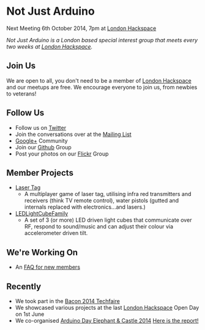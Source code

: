 Not Just Arduino
=======

 Next Meeting 6th October 2014, 7pm at [London Hackspace]

*Not Just Arduino is a London based special interest group that meets every two weeks at [London Hackspace].*

Join Us
---------------

We are open to all, you don't need to be a member of [London Hackspace] and our meetups are free.  We encourage everyone to join us, from newbies to veterans!

Follow Us
---------------
* Follow us on [Twitter]
* Join the conversations over at the [Mailing List]
* [Google+] Community
* Join our [Github] Group
* Post your photos on our [Flickr] Group

Member Projects
----------------
* [Laser Tag](https://wiki.london.hackspace.org.uk/view/Laser_tag_game)
  * A multiplayer game of laser tag, utilising infra red transmitters and receivers (think TV remote control), water pistols (gutted and internals replaced with electronics...and lasers.)
* [LEDLightCubeFamily](https://wiki.london.hackspace.org.uk/view/LEDLightCubeFamily)
  * A set of 3 (or more) LED driven light cubes that communicate over RF, respond to sound/music and can adjust their colour via accelerometer driven tilt.

We're Working On
----------------
* An [FAQ for new members](https://wiki.london.hackspace.org.uk/view/NotJustArduino_FAQ)

Recently
----------------
* We took part in the [Bacon 2014 Techfaire](http://devslovebacon.com/tech_fair)
* We showcased various projects at the last [London Hackspace] Open Day on 1st June
* We co-organised [Arduino Day Elephant  & Castle 2014](http://www.eventbrite.co.uk/e/arduino-day-free-workshops-robots-demos-talks-tickets-10967276419) [Here is the report!](https://hackpad.com/Arduino-Day-LCC-0ykEyUcLj3o)


[London Hackspace]: http://london.hackspace.org
[Twitter]: http://twitter.com/notjustarduino
[Mailing List]: https://groups.google.com/forum/#!forum/not-just-arduino
[Google+]: https://plus.google.com/u/1/communities/115258632534992613977
[Github]: https://github.com/NotJustArduino
[Flickr]: http://www.flickr.com/groups/notjustarduino